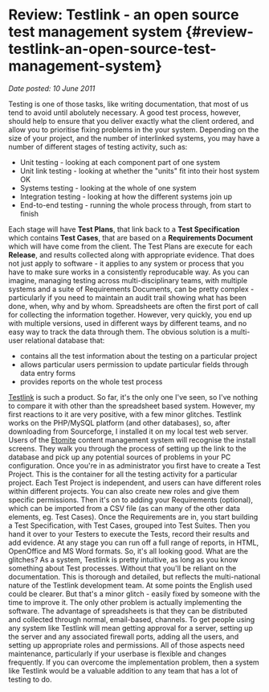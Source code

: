 # Review: Testlink - an open source test management system {#review-testlink-an-open-source-test-management-system}

_Date posted: 10 June 2011_

Testing is one of those tasks, like writing documentation, that most of us tend to avoid until abolutely necessary. A good test process, however, should help to ensure that you deliver exactly what the client ordered, and allow you to prioritise fixing problems in the your system. Depending on the size of your project, and the number of interlinked systems, you may have a number of different stages of testing activity, such as:

*   Unit testing - looking at each component part of one system
*   Unit link testing - looking at whether the "units" fit into their host system OK
*   Systems testing - looking at the whole of one system
*   Integration testing - looking at how the different systems join up
*   End-to-end testing - running the whole process through, from start to finish

Each stage will have **Test Plans**, that link back to a **Test Specification** which contains **Test Cases**, that are based on a **Requirements Document** which will have come from the client. The Test Plans are execute for each **Release**, and results collected along with appropriate evidence. That does not just apply to software - it applies to any system or process that you have to make sure works in a consistently reproducable way. As you can imagine, managing testing across multi-disciplinary teams, with multiple systems and a suite of Requirements Documents, can be pretty complex - particularly if you need to maintain an audit trail showing what has been done, when, why and by whom. Spreadsheets are often the first port of call for collecting the information together. However, very quickly, you end up with multiple versions, used in different ways by different teams, and no easy way to track the data through them. The obvious solution is a multi-user relational database that:

*   contains all the test information about the testing on a particular project
*   allows particular users permission to update particular fields through data entry forms
*   provides reports on the whole test process

[Testlink](http://www.teamst.org/) is such a product. So far, it's the only one I've seen, so I've nothing to compare it with other than the spreadsheet based system. However, my first reactions to it are very positive, with a few minor glitches. Testlink works on the PHP/MySQL platform (and other databases), so, after downloading from Sourceforge, I installed it on my local test web server. Users of the [Etomite](http://www.etomite.org/) content management system will recognise the install screens. They walk you through the process of setting up the link to the database and pick up any potential sources of problems in your PC configuration. Once you're in as administrator you first have to create a Test Project. This is the container for all the testing activity for a particular project. Each Test Project is independent, and users can have different roles within different projects. You can also create new roles and give them specific permissions. Then it's on to adding your Requirements (optional), which can be imported from a CSV file (as can many of the other data elements, eg. Test Cases). Once the Requirements are in, you start building a Test Specification, with Test Cases, grouped into Test Suites. Then you hand it over to your Testers to execute the Tests, record their results and add evidence. At any stage you can run off a full range of reports, in HTML, OpenOffice and MS Word formats. So, it's all looking good. What are the glitches? As a system, Testlink is pretty intuitive, as long as you know something about Test processes. Without that you'll be reliant on the documentation. This is thorough and detailed, but reflects the multi-national nature of the Testlink development team. At some points the English used could be clearer. But that's a minor glitch - easily fixed by someone with the time to improve it. The only other problem is actually implementing the software. The advantage of spreadsheets is that they can be distributed and collected through normal, email-based, channels. To get people using any system like Testlink will mean getting approval for a server, setting up the server and any associated firewall ports, adding all the users, and setting up appropriate roles and permissions. All of those aspects need maintenance, particularly if your userbase is flexible and changes frequently. If you can overcome the implementation problem, then a system like Testlink would be a valuable addition to any team that has a lot of testing to do.